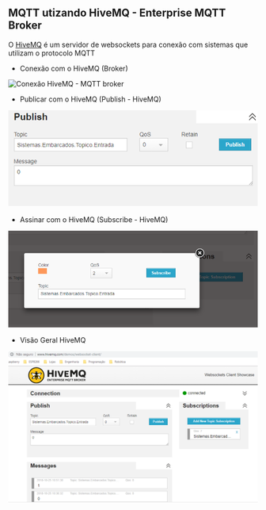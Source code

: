 MQTT utizando HiveMQ - Enterprise MQTT Broker
------
O [HiveMQ](http://www.hivemq.com/demos/websocket-client/) é um servidor de websockets para conexão com sistemas que utilizam o protocolo MQTT
* Conexão com o HiveMQ (Broker)

![Conexão HiveMQ - MQTT broker](../../../../Imagens/ConexãoHive.png)

* Publicar com o HiveMQ (Publish - HiveMQ)

![Conexão HiveMQ - MQTT broker](../../../../Imagens/PublicarHive.png)

* Assinar com o HiveMQ (Subscribe - HiveMQ)

![Conexão HiveMQ - MQTT broker](../../../../Imagens/AssinarHive.png)

* Visão Geral HiveMQ

![Conexão HiveMQ - MQTT broker](../../../../Imagens/Hive.png)

      
